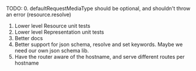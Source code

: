 TODO:
0. defaultRequestMediaType should be optional, and shouldn't throw an error (resource.resolve)
1. Lower level Resource unit tests
2. Lower level Representation unit tests
3. Better docs
4. Better support for json schema, resolve and set keywords. Maybe we need our own json schema lib.
5. Have the router aware of the hostname, and serve different routes per hostname